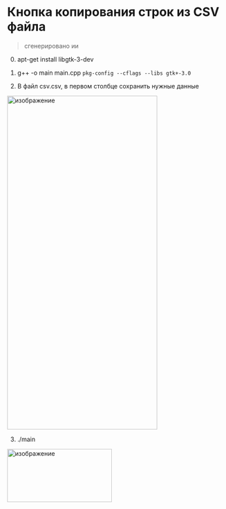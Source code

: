 # Кнопка копирования строк из CSV файла
> сгенерировано ии

0. apt-get install libgtk-3-dev

1. g++ -o main main.cpp `pkg-config --cflags --libs gtk+-3.0`

2. В файл csv.csv, в первом столбце сохранить нужные данные
<img width="347" height="772" alt="изображение" src="https://github.com/user-attachments/assets/c5810b66-563c-41f8-9130-6e3c01731be4" />

3. ./main
<img width="242" height="123" alt="изображение" src="https://github.com/user-attachments/assets/f92f93bf-3281-4182-aa72-6e50b7d125f2" />

